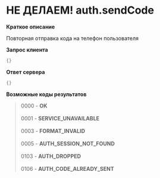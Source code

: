 # НЕ ДЕЛАЕМ! auth.sendCode

**Краткое описание**

Повторная отправка кода на телефон пользователя

**Запрос клиента**
```c#
{}
```

**Ответ сервера**
```c#
{}
```

**Возможные коды результатов**
> 0000 - **OK**<br><br>
0001 - **SERVICE_UNAVAILABLE**<br><br> 
0003 - **FORMAT_INVALID**<br><br>
0005 - **AUTH_SESSION_NOT_FOUND**<br><br>
0103 - **AUTH_DROPPED**<br><br>
0106 - **AUTH_CODE_ALREADY_SENT**